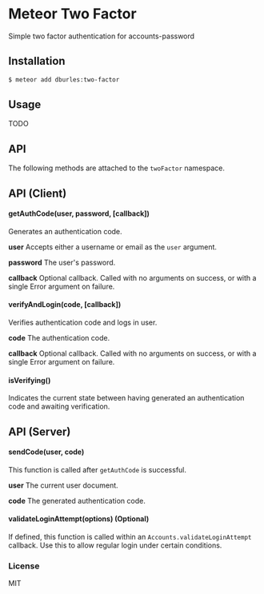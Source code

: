 # Meteor Two Factor

Simple two factor authentication for accounts-password

## Installation

```sh
$ meteor add dburles:two-factor
```

## Usage

TODO

## API

The following methods are attached to the `twoFactor` namespace.

## API (Client)

#### getAuthCode(user, password, [callback])

Generates an authentication code.

**user** Accepts either a username or email as the `user` argument.

**password** The user's password.

**callback** Optional callback. Called with no arguments on success, or with a single Error argument on failure.

#### verifyAndLogin(code, [callback])

Verifies authentication code and logs in user.

**code** The authentication code.

**callback** Optional callback. Called with no arguments on success, or with a single Error argument on failure.

#### isVerifying()

Indicates the current state between having generated an authentication code and awaiting verification.

## API (Server)

#### sendCode(user, code)

This function is called after `getAuthCode` is successful.

**user** The current user document.

**code** The generated authentication code.

#### validateLoginAttempt(options) (Optional)

If defined, this function is called within an `Accounts.validateLoginAttempt` callback.
Use this to allow regular login under certain conditions.

### License

MIT
